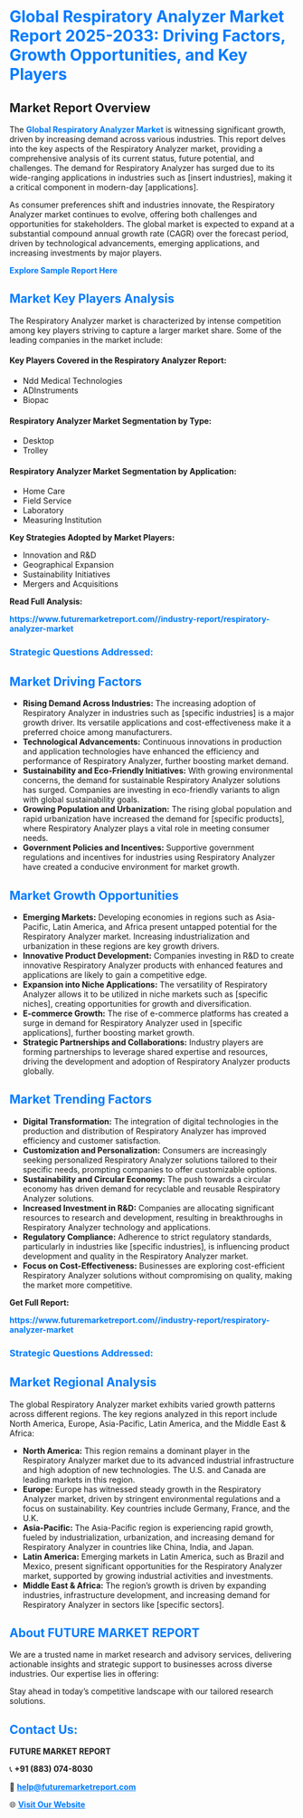 <h1 style="color: #007BFF;">Global Respiratory Analyzer Market Report 2025-2033: Driving Factors, Growth Opportunities, and Key Players</h1>

<section id="overview">
<h2>Market Report Overview</h2>
<p>The <a href="https://www.futuremarketreport.com//industry-report/respiratory-analyzer-market" style="color: #007BFF; text-decoration: none;"><strong>Global Respiratory Analyzer Market</strong></a> is witnessing significant growth, driven by increasing demand across various industries. This report delves into the key aspects of the Respiratory Analyzer market, providing a comprehensive analysis of its current status, future potential, and challenges. The demand for Respiratory Analyzer has surged due to its wide-ranging applications in industries such as [insert industries], making it a critical component in modern-day [applications].</p>
<p>As consumer preferences shift and industries innovate, the Respiratory Analyzer market continues to evolve, offering both challenges and opportunities for stakeholders. The global market is expected to expand at a substantial compound annual growth rate (CAGR) over the forecast period, driven by technological advancements, emerging applications, and increasing investments by major players.</p>
</section>

<section id="overview">
<p><a href="https://www.futuremarketreport.com//request-sample/reportId=77769" style="color: #007BFF; text-decoration: none;"><strong>Explore Sample Report Here</strong></a></p>
</section>

<section id="key-players">
<h2 style="color: #007BFF;">Market Key Players Analysis</h2>
<p>The Respiratory Analyzer market is characterized by intense competition among key players striving to capture a larger market share. Some of the leading companies in the market include:</p>
<h4>Key Players Covered in the Respiratory Analyzer Report:</h4>
<ul><li>Ndd Medical Technologies</li><li>ADInstruments</li><li>Biopac</li></ul>
<h4>Respiratory Analyzer Market Segmentation by Type:</h4>
<ul><li>Desktop</li><li>Trolley</li></ul>

<h4>Respiratory Analyzer Market Segmentation by Application:</h4>
<ul><li>Home Care</li><li>Field Service</li><li>Laboratory</li><li>Measuring Institution</li></ul>
<p><strong>Key Strategies Adopted by Market Players:</strong></p>
<ul>
<li>Innovation and R&D</li>
<li>Geographical Expansion</li>
<li>Sustainability Initiatives</li>
<li>Mergers and Acquisitions</li>
</ul>
</section>

<section>
<p><strong>Read Full Analysis: </strong></p><a href="https://www.futuremarketreport.com//industry-report/respiratory-analyzer-market" style="color: #007BFF; text-decoration: none;"><strong>https://www.futuremarketreport.com//industry-report/respiratory-analyzer-market</strong></a>
<h3 style="color: #007BFF;">Strategic Questions Addressed:</h3>
</section>

<section id="driving-factors">
<h2 style="color: #007BFF;">Market Driving Factors</h2>
<ul>
<li><strong>Rising Demand Across Industries:</strong> The increasing adoption of Respiratory Analyzer in industries such as [specific industries] is a major growth driver. Its versatile applications and cost-effectiveness make it a preferred choice among manufacturers.</li>
<li><strong>Technological Advancements:</strong> Continuous innovations in production and application technologies have enhanced the efficiency and performance of Respiratory Analyzer, further boosting market demand.</li>
<li><strong>Sustainability and Eco-Friendly Initiatives:</strong> With growing environmental concerns, the demand for sustainable Respiratory Analyzer solutions has surged. Companies are investing in eco-friendly variants to align with global sustainability goals.</li>
<li><strong>Growing Population and Urbanization:</strong> The rising global population and rapid urbanization have increased the demand for [specific products], where Respiratory Analyzer plays a vital role in meeting consumer needs.</li>
<li><strong>Government Policies and Incentives:</strong> Supportive government regulations and incentives for industries using Respiratory Analyzer have created a conducive environment for market growth.</li>
</ul>
</section>

<section id="growth-opportunities">
<h2 style="color: #007BFF;">Market Growth Opportunities</h2>
<ul>
<li><strong>Emerging Markets:</strong> Developing economies in regions such as Asia-Pacific, Latin America, and Africa present untapped potential for the Respiratory Analyzer market. Increasing industrialization and urbanization in these regions are key growth drivers.</li>
<li><strong>Innovative Product Development:</strong> Companies investing in R&D to create innovative Respiratory Analyzer products with enhanced features and applications are likely to gain a competitive edge.</li>
<li><strong>Expansion into Niche Applications:</strong> The versatility of Respiratory Analyzer allows it to be utilized in niche markets such as [specific niches], creating opportunities for growth and diversification.</li>
<li><strong>E-commerce Growth:</strong> The rise of e-commerce platforms has created a surge in demand for Respiratory Analyzer used in [specific applications], further boosting market growth.</li>
<li><strong>Strategic Partnerships and Collaborations:</strong> Industry players are forming partnerships to leverage shared expertise and resources, driving the development and adoption of Respiratory Analyzer products globally.</li>
</ul>
</section>

<section id="trending-factors">
<h2 style="color: #007BFF;">Market Trending Factors</h2>
<ul>
<li><strong>Digital Transformation:</strong> The integration of digital technologies in the production and distribution of Respiratory Analyzer has improved efficiency and customer satisfaction.</li>
<li><strong>Customization and Personalization:</strong> Consumers are increasingly seeking personalized Respiratory Analyzer solutions tailored to their specific needs, prompting companies to offer customizable options.</li>
<li><strong>Sustainability and Circular Economy:</strong> The push towards a circular economy has driven demand for recyclable and reusable Respiratory Analyzer solutions.</li>
<li><strong>Increased Investment in R&D:</strong> Companies are allocating significant resources to research and development, resulting in breakthroughs in Respiratory Analyzer technology and applications.</li>
<li><strong>Regulatory Compliance:</strong> Adherence to strict regulatory standards, particularly in industries like [specific industries], is influencing product development and quality in the Respiratory Analyzer market.</li>
<li><strong>Focus on Cost-Effectiveness:</strong> Businesses are exploring cost-efficient Respiratory Analyzer solutions without compromising on quality, making the market more competitive.</li>
</ul>
</section>

<section>
<p><strong>Get Full Report: </strong></p><a href="https://www.futuremarketreport.com//industry-report/respiratory-analyzer-market" style="color: #007BFF; text-decoration: none;"><strong>https://www.futuremarketreport.com//industry-report/respiratory-analyzer-market</strong></a>
<h3 style="color: #007BFF;">Strategic Questions Addressed:</h3>
</section>


<section id="regional-analysis">
<h2 style="color: #007BFF;">Market Regional Analysis</h2>
<p>The global Respiratory Analyzer market exhibits varied growth patterns across different regions. The key regions analyzed in this report include North America, Europe, Asia-Pacific, Latin America, and the Middle East & Africa:</p>
<ul>
<li><strong>North America:</strong> This region remains a dominant player in the Respiratory Analyzer market due to its advanced industrial infrastructure and high adoption of new technologies. The U.S. and Canada are leading markets in this region.</li>
<li><strong>Europe:</strong> Europe has witnessed steady growth in the Respiratory Analyzer market, driven by stringent environmental regulations and a focus on sustainability. Key countries include Germany, France, and the U.K.</li>
<li><strong>Asia-Pacific:</strong> The Asia-Pacific region is experiencing rapid growth, fueled by industrialization, urbanization, and increasing demand for Respiratory Analyzer in countries like China, India, and Japan.</li>
<li><strong>Latin America:</strong> Emerging markets in Latin America, such as Brazil and Mexico, present significant opportunities for the Respiratory Analyzer market, supported by growing industrial activities and investments.</li>
<li><strong>Middle East & Africa:</strong> The region’s growth is driven by expanding industries, infrastructure development, and increasing demand for Respiratory Analyzer in sectors like [specific sectors].</li>
</ul>
</section>

<footer>
<h2 style="color: #007BFF;">About FUTURE MARKET REPORT</h2>
<p>We are a trusted name in market research and advisory services, delivering actionable insights and strategic support to businesses across diverse industries. Our expertise lies in offering:</p>

<p>Stay ahead in today’s competitive landscape with our tailored research solutions.</p>

<h2 style="color: #007BFF;">Contact Us:</h2>
<p><strong>FUTURE MARKET REPORT</strong></p>
<p>📞 <strong>+91 (883) 074-8030</strong></p>
<p>📧 <strong><a href="mailto:help@futuremarketreport.com" style="color: #007BFF;">help@futuremarketreport.com</a></strong></p>
<p>🌐 <strong><a href="https://www.futuremarketreport.com/" style="color: #007BFF;">Visit Our Website</a></strong></p>
</footer>